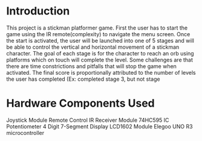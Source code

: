 # Introduction
This project is a stickman platformer game. First the user has to start the game using the IR remote(complexity) to navigate the menu screen. Once the start is activated, the user will be launched into one of 5 stages and will be able to control the vertical and horizontal movement of a stickman character. The goal of each stage is for the character to reach an orb using platforms which on touch will complete the level. Some challenges are that there are time constrictions and pitfalls that will stop the game when activated. The final score is proportionally attributed to the number of levels the user has completed (Ex: completed stage 3, but not stage 

# Hardware Components Used
Joystick Module
Remote Control
IR Receiver Module
74HC595 IC
Potentiometer
4 Digit 7-Segment Display
LCD1602 Module
Elegoo UNO R3 microcontroller

